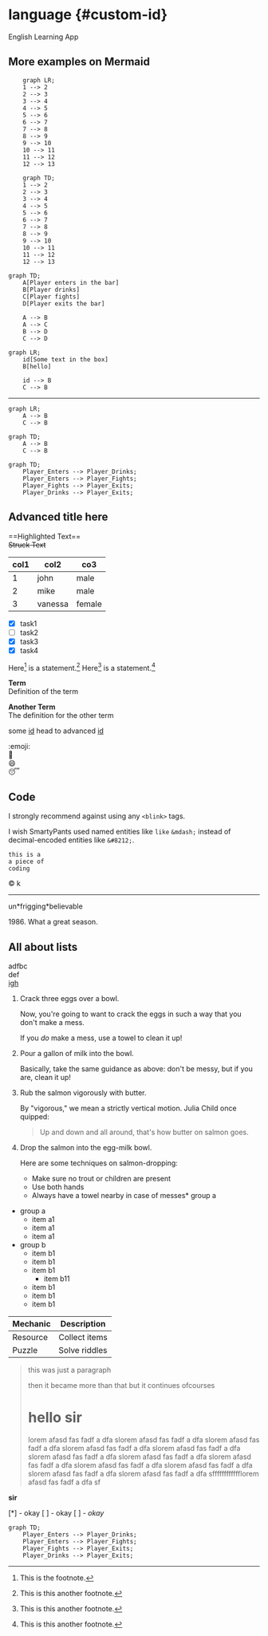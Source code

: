 # language {#custom-id}
English Learning App

<!-- ![Benjamin Bannekat](bannekat.png) -->

## More examples on Mermaid

```mermaid
    graph LR;
    1 --> 2
    2 --> 3
    3 --> 4
    4 --> 5
    5 --> 6
    6 --> 7
    7 --> 8
    8 --> 9
    9 --> 10
    10 --> 11
    11 --> 12
    12 --> 13
```

```mermaid
    graph TD;
    1 --> 2
    2 --> 3
    3 --> 4
    4 --> 5
    5 --> 6
    6 --> 7
    7 --> 8
    8 --> 9
    9 --> 10
    10 --> 11
    11 --> 12
    12 --> 13
```

```mermaid
graph TD;
    A[Player enters in the bar]
    B[Player drinks]
    C[Player fights]
    D[Player exits the bar]

    A --> B
    A --> C
    B --> D
    C --> D
```

```mermaid
graph LR;
    id[Some text in the box]
    B[hello]

    id --> B
    C --> B
```

***

```mermaid
graph LR;
    A --> B
    C --> B
```

```mermaid
graph TD;
    A --> B
    C --> B
```

```mermaid
graph TD;
    Player_Enters --> Player_Drinks;
    Player_Enters --> Player_Fights;
    Player_Fights --> Player_Exits;
    Player_Drinks --> Player_Exits;
```

## Advanced title here
==Highlighted Text==  
~~Struck Text~~

| col1 | col2 | co3 |
|-|-|-|
| 1 | john | male |
| 2 | mike | male |
| 3 | vanessa | female |

- [x] task1
- [ ] task2
- [x] task3
- [x] task4

Here[^1] is a statement.[^2]
Here[^3] is a statement.[^4]

[^1]: This is the footnote.
[^2]: This is this another footnote.
[^3]: This is this another footnote.
[^4]: This is this another footnote.

**Term**  
Definition of the term

**Another Term**  
The definition for the other term

some [id](#language-custom-id)
head to advanced [id](#advanced-title-here)

:emoji:  
:rocket:  
:smile:  
:sleeping:  

## Code

I strongly recommend against using any `<blink>` tags.

I wish SmartyPants used named entities like `like` `&mdash;`
instead of decimal-encoded entities like `&#8212;`.

    this is a 
    a piece of 
    coding

&copy;
k
***
un\*frigging\*believable


1986\. What a great season.

## All about lists

adfbc  
def  
[igh](www.example.com)



1. Crack three eggs over a bowl.

    Now, you're going to want to crack the eggs in such a way that you don't make a mess.

    If you _do_ make a mess, use a towel to clean it up!

2. Pour a gallon of milk into the bowl.

    Basically, take the same guidance as above: don't be messy, but if you are, clean it up!

3. Rub the salmon vigorously with butter.

    By "vigorous," we mean a strictly vertical motion. Julia Child once quipped:
    > Up and down and all around, that's how butter on salmon goes.
4. Drop the salmon into the egg-milk bowl.

    Here are some techniques on salmon-dropping:

    * Make sure no trout or children are present
    * Use both hands
    * Always have a towel nearby in case of messes* group a


* group a
    * item a1
    * item a1
    * item a1
* group b
    * item b1
    * item b1
    * item b1
        * item b11
    * item b1
    * item b1
    * item b1


| Mechanic     | Description     |
|--------------|----------------|
| Resource     | Collect items  |
| Puzzle       | Solve riddles  |

>this was just a paragraph
>
> then it became more than that
but it continues ofcourses
>
> # hello sir
>
>lorem afasd fas fadf a dfa slorem afasd fas fadf a dfa slorem afasd fas fadf a dfa slorem afasd fas fadf a dfa slorem afasd fas fadf a dfa slorem afasd fas fadf a dfa slorem afasd fas fadf a dfa slorem afasd fas fadf a dfa slorem afasd fas fadf a dfa slorem afasd fas fadf a dfa slorem afasd fas fadf a dfa slorem afasd fas fadf a dfa sfffffffffffflorem afasd fas fadf a dfa sf

**sir**

[*] - okay
[ ] - okay
[ ] - _okay_

```mermaid
graph TD;
    Player_Enters --> Player_Drinks;
    Player_Enters --> Player_Fights;
    Player_Fights --> Player_Exits;
    Player_Drinks --> Player_Exits;
```